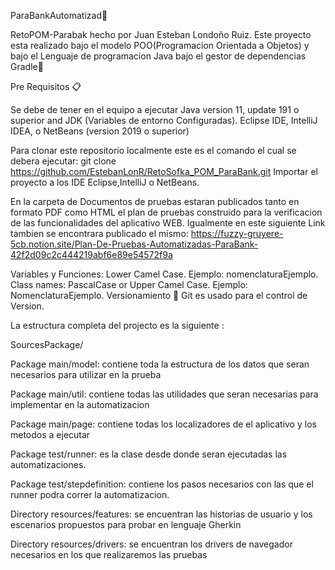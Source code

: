 ParaBankAutomatizad🤖

RetoPOM-Parabak hecho por Juan Esteban Londoño Ruiz. 
Este proyecto esta realizado bajo el modelo POO(Programacion Orientada a Objetos) y bajo el Lenguaje de programacion Java bajo el gestor de dependencias Gradle🐘

Pre Requisitos 📋

Se debe de tener en el equipo a ejecutar Java version 11, update 191 o superior and JDK (Variables de entorno Configuradas). Eclipse IDE, IntelliJ IDEA, o NetBeans (version 2019 o superior)

Para clonar este repositorio localmente este es el comando el cual se debera ejecutar: git clone https://github.com/EstebanLonR/RetoSofka_POM_ParaBank.git Importar el proyecto a los IDE Eclipse,IntelliJ o NetBeans.

En la carpeta de Documentos de pruebas estaran publicados tanto en formato PDF como HTML el plan de pruebas construido para la verificacion de las funcionalidades del aplicativo WEB.
Igualmente en este siguiente Link tambien se encontrara publicado el mismo:
https://fuzzy-gruyere-5cb.notion.site/Plan-De-Pruebas-Automatizadas-ParaBank-42f2d09c2c444219abf6e89e54572f9a

Variables y Funciones: Lower Camel Case. Ejemplo: nomenclaturaEjemplo. Class names: PascalCase or Upper Camel Case. Ejemplo: NomenclaturaEjemplo. Versionamiento 🔀 Git es usado para el control de Version.

La estructura completa del projecto es la siguiente :

SourcesPackage/

Package main/model: contiene toda la estructura de los datos que seran necesarios para utilizar en la prueba

Package main/util: contiene todas las utilidades que seran necesarias para implementar en la automatizacion

Package main/page: contiene todas los localizadores de el aplicativo y los metodos a ejecutar

Package test/runner: es la clase desde donde seran ejecutadas las automatizaciones.

Package test/stepdefinition: contiene los pasos necesarios con las que el runner podra correr la automatizacion.

Directory resources/features: se encuentran las historias de usuario y los escenarios propuestos para probar en lenguaje Gherkin

Directory resources/drivers: se encuentran los drivers de navegador necesarios en los que realizaremos las pruebas
